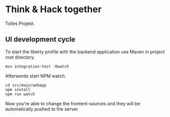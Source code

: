 # Think & Hack together
Tolles Projekt.

## UI development cycle
To start the liberty profile with the backend application use Maven in project root directory.

```
mvn integration-test -Dwatch
```

Afterwords start NPM watch.

```
cd src/main/webapp
npm install
npm run watch
```

Now you're able to change the frontent-sources and they will be automatically pushed to the server.
